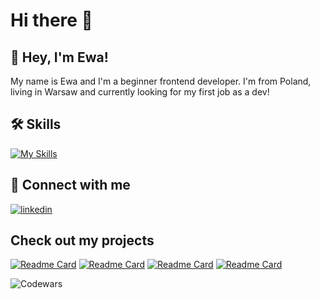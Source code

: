 # Hi there 👋


## 🚀 Hey, I'm Ewa!
My name is Ewa and I'm a beginner frontend developer. I'm from Poland, living in Warsaw and currently looking for my first job as a dev!



## 🛠 Skills
[![My Skills](https://skillicons.dev/icons?i=react,js,html,css,github,graphql,ts)](https://skillicons.dev)


## 🔗 Connect with me 
[![linkedin](https://skillicons.dev/icons?i=linkedin)](https://www.linkedin.com/in/ewa-chwedczuk/)



## Check out my projects
[![Readme Card](https://github-readme-stats.vercel.app/api/pin/?username=Echw&repo=ReactWeatherApp&bg_color=0d1116&title_color=3671e0&text_color=a4aacb&icon_color=007ec6)](https://github.com/Echw/ReactWeatherApp) 
[![Readme Card](https://github-readme-stats.vercel.app/api/pin/?username=Echw&repo=My-dev-journey&bg_color=0d1116&title_color=3671e0&text_color=a4aacb&icon_color=007ec6)](https://github.com/Echw/My-dev-journey) 
[![Readme Card](https://github-readme-stats.vercel.app/api/pin/?username=Echw&repo=MarvelAPI&bg_color=0d1116&title_color=3671e0&text_color=a4aacb&icon_color=007ec6)](https://github.com/Echw/MarvelAPI)
[![Readme Card](https://github-readme-stats.vercel.app/api/pin/?username=Echw&repo=poke_js&bg_color=0d1116&title_color=3671e0&text_color=a4aacb&icon_color=007ec6)](https://github.com/Echw/poke_js)

![Codewars](https://github.r2v.ch/codewars?user=EchwE&stroke=%233ba1d1)


<!--
**Echw/Echw** is a ✨ _special_ ✨ repository because its `README.md` (this file) appears on your GitHub profile.

Here are some ideas to get you started:

- 🔭 I’m currently working on ...
- 🌱 I’m currently learning ...
- 👯 I’m looking to collaborate on ...
- 🤔 I’m looking for help with ...
- 💬 Ask me about ...
- 📫 How to reach me: ...
- 😄 Pronouns: ...
- ⚡ Fun fact: ...
-->
